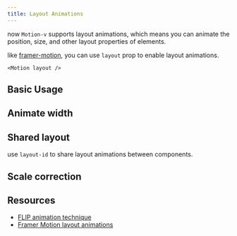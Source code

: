 ```yaml
---
title: Layout Animations
---
```


now `Motion-v` supports layout animations, which means you can animate the position, size, and other layout properties of elements.

like [framer-motion](https://motion.dev/docs/react-layout-animations), you can use `layout` prop to enable layout animations.
```vue
<Motion layout />
```

## Basic Usage

<ComponentPreview name="LayoutFlex" />

## Animate width

<ComponentPreview name="Layout" />

## Shared layout
use `layout-id` to share layout animations between components.
<ComponentPreview name="MotionLayoutShared" />

## Scale correction

<ComponentPreview name="LayoutScale" />

## Resources

- [FLIP animation technique](https://aerotwist.com/blog/flip-your-animations/)
- [Framer Motion layout animations](https://motion.dev/docs/react-layout-animations#shared-layout-animations)
